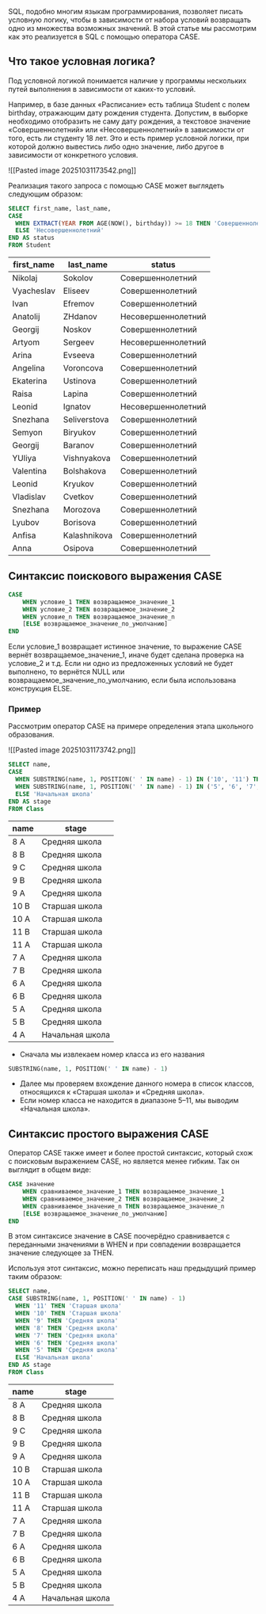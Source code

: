SQL, подобно многим языкам программирования, позволяет писать условную логику, чтобы в зависимости от набора условий возвращать одно из множества возможных значений. В этой статье мы рассмотрим как это реализуется в SQL с помощью оператора CASE.
## Что такое условная логика?

Под условной логикой понимается наличие у программы нескольких путей выполнения в зависимости от каких-то условий.

Например, в базе данных «Расписание» есть таблица Student с полем birthday, отражающим дату рождения студента. Допустим, в выборке необходимо отобразить не саму дату рождения, а текстовое значение «Совершеннолетний» или «Несовершеннолетний» в зависимости от того, есть ли студенту 18 лет. Это и есть пример условной логики, при которой должно вывестись либо одно значение, либо другое в зависимости от конкретного условия.

![[Pasted image 20251031173542.png]]

Реализация такого запроса с помощью CASE может выглядеть следующим образом:

```sql
SELECT first_name, last_name,
CASE
  WHEN EXTRACT(YEAR FROM AGE(NOW(), birthday)) >= 18 THEN 'Совершеннолетний'
  ELSE 'Несовершеннолетний'
END AS status
FROM Student
```

|first_name|last_name|status|
|---|---|---|
|Nikolaj|Sokolov|Совершеннолетний|
|Vyacheslav|Eliseev|Совершеннолетний|
|Ivan|Efremov|Совершеннолетний|
|Anatolij|ZHdanov|Несовершеннолетний|
|Georgij|Noskov|Совершеннолетний|
|Artyom|Sergeev|Несовершеннолетний|
|Arina|Evseeva|Совершеннолетний|
|Angelina|Voroncova|Совершеннолетний|
|Ekaterina|Ustinova|Совершеннолетний|
|Raisa|Lapina|Совершеннолетний|
|Leonid|Ignatov|Несовершеннолетний|
|Snezhana|Seliverstova|Совершеннолетний|
|Semyon|Biryukov|Совершеннолетний|
|Georgij|Baranov|Совершеннолетний|
|YUliya|Vishnyakova|Совершеннолетний|
|Valentina|Bolshakova|Совершеннолетний|
|Leonid|Kryukov|Совершеннолетний|
|Vladislav|Cvetkov|Совершеннолетний|
|Snezhana|Morozova|Совершеннолетний|
|Lyubov|Borisova|Совершеннолетний|
|Anfisa|Kalashnikova|Совершеннолетний|
|Anna|Osipova|Совершеннолетний|

## Синтаксис поискового выражения CASE

```sql
CASE
    WHEN условие_1 THEN возвращаемое_значение_1
    WHEN условие_2 THEN возвращаемое_значение_2
    WHEN условие_n THEN возвращаемое_значение_n
    [ELSE возвращаемое_значение_по_умолчанию]
END
```

Если условие_1 возвращает истинное значение, то выражение CASE вернёт возвращаемое_значение_1, иначе будет сделана проверка на условие_2 и т.д. Если ни одно из предложенных условий не будет выполнено, то вернётся NULL или возвращаемое_значение_по_умолчанию, если была использована конструкция ELSE.

### Пример

Рассмотрим оператор CASE на примере определения этапа школьного образования.

![[Pasted image 20251031173742.png]]

```sql
SELECT name,
CASE
  WHEN SUBSTRING(name, 1, POSITION(' ' IN name) - 1) IN ('10', '11') THEN 'Старшая школа'
  WHEN SUBSTRING(name, 1, POSITION(' ' IN name) - 1) IN ('5', '6', '7', '8', '9') THEN 'Средняя школа'
  ELSE 'Начальная школа'
END AS stage
FROM Class
```

|name|stage|
|---|---|
|8 A|Средняя школа|
|8 B|Средняя школа|
|9 C|Средняя школа|
|9 B|Средняя школа|
|9 A|Средняя школа|
|10 B|Старшая школа|
|10 A|Старшая школа|
|11 B|Старшая школа|
|11 A|Старшая школа|
|7 A|Средняя школа|
|7 B|Средняя школа|
|6 A|Средняя школа|
|6 B|Средняя школа|
|5 A|Средняя школа|
|5 B|Средняя школа|
|4 A|Начальная школа|

- Сначала мы извлекаем номер класса из его названия

```sql
SUBSTRING(name, 1, POSITION(' ' IN name) - 1)
```

- Далее мы проверяем вхождение данного номера в список классов, относящихся к «Старшая школа» и «Средняя школа».
- Если номер класса не находится в диапазоне 5–11, мы выводим «Начальная школа».

## Синтаксис простого выражения CASE

Оператор CASE также имеет и более простой синтаксис, который схож с поисковым выражением CASE, но является менее гибким. Так он выглядит в общем виде:

```sql
CASE значение
    WHEN сравниваемое_значение_1 THEN возвращаемое_значение_1
    WHEN сравниваемое_значение_2 THEN возвращаемое_значение_2
    WHEN сравниваемое_значение_n THEN возвращаемое_значение_n
    [ELSE возвращаемое_значение_по_умолчанию]
END
```

В этом синтаксисе значение в CASE поочерёдно сравнивается с переданными значениями в WHEN и при совпадении возвращается значение следующее за THEN.

Используя этот синтаксис, можно переписать наш предыдущий пример таким образом:

```sql
SELECT name,
CASE SUBSTRING(name, 1, POSITION(' ' IN name) - 1)
  WHEN '11' THEN 'Старшая школа'
  WHEN '10' THEN 'Старшая школа'
  WHEN '9' THEN 'Средняя школа'
  WHEN '8' THEN 'Средняя школа'
  WHEN '7' THEN 'Средняя школа'
  WHEN '6' THEN 'Средняя школа'
  WHEN '5' THEN 'Средняя школа'
  ELSE 'Начальная школа'
END AS stage
FROM Class
```

|name|stage|
|---|---|
|8 A|Средняя школа|
|8 B|Средняя школа|
|9 C|Средняя школа|
|9 B|Средняя школа|
|9 A|Средняя школа|
|10 B|Старшая школа|
|10 A|Старшая школа|
|11 B|Старшая школа|
|11 A|Старшая школа|
|7 A|Средняя школа|
|7 B|Средняя школа|
|6 A|Средняя школа|
|6 B|Средняя школа|
|5 A|Средняя школа|
|5 B|Средняя школа|
|4 A|Начальная школа|